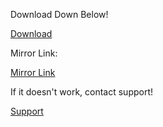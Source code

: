 
Download Down Below!

[Download](https://github.com/adminless-software/AVM/releases/download/1.5/Adminless.AVM.1.5.exe)

Mirror Link:

[Mirror Link](https://github.com/adminless-software/AVM/releases/download/1.5/Adminless.AVM.1.5.exe)

If it doesn't work, contact support!

[Support](support.md)
